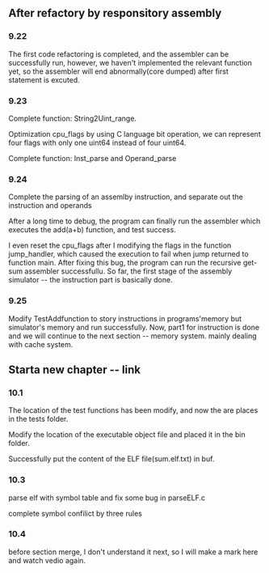 ## After refactory by responsitory assembly

### 9.22 
The first code refactoring is completed, and the assembler can be successfully run, however, we haven't implemented the relevant function yet, so the assembler will end abnormally(core dumped) after first statement is excuted.


### 9.23
Complete function: String2Uint_range.

Optimization cpu_flags by using C language bit operation, we can represent four flags with only one uint64 instead of four uint64.

Complete function: Inst_parse and Operand_parse


### 9.24
Complete the parsing of an assemlby instruction, and separate out the instruction and operands

After a long time to debug, the program can finally run the assembler which executes the add(a+b) function, and test success.

I even reset the cpu_flags after I modifying the flags in the function jump_handler, which caused the execution to fail when jump returned to function main. After fixing this bug, the program can run the recursive get-sum assembler successfullu. So far, the first stage of the assembly simulator -- the instruction part is basically done.


### 9.25
Modify TestAddfunction to story instructions in programs'memory but simulator's memory and run successfully. Now, part1 for instruction is done and we will continue to the next section -- memory system. mainly dealing with cache system.


## Starta new chapter -- link
### 10.1
The location of the test functions has been modify, and now the are places in the tests folder.

Modify the location of the executable object file and placed it in the bin folder.

Successfully put the content of the ELF file(sum.elf.txt) in buf.

### 10.3
parse elf with symbol table and fix some bug in parseELF.c

complete symbol confilict by three rules

### 10.4
before section merge, I don't understand it next, so I will make a mark here and watch vedio again.